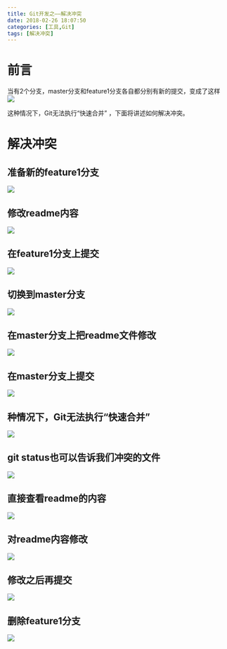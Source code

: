 ```yaml
---
title: Git开发之——解决冲突
date: 2018-02-26 18:07:50
categories: [工具,Git]
tags: [解决冲突]
---
```

# 前言 
当有2个分支，master分支和feature1分支各自都分别有新的提交，变成了这样
![][1]    

这种情况下，Git无法执行“快速合并” ，下面将讲述如何解决冲突。  
<!--more-->  

# 解决冲突 

## 准备新的feature1分支  
![][2]  
## 修改readme内容  
![][3]  
## 在feature1分支上提交  
![][4]  
## 切换到master分支  
![][5]  
## 在master分支上把readme文件修改  
![][6]  
## 在master分支上提交  
![][7]  
## 种情况下，Git无法执行“快速合并”  
![][8]  
## git status也可以告诉我们冲突的文件
![][9]  
## 直接查看readme的内容  
![][10]  
## 对readme内容修改
![][11]  
## 修改之后再提交 
![][12]  
## 删除feature1分支
![][13]  


[1]: https://raw.githubusercontent.com/PGzxc/images/master/blog-images/git-conflict-show.png 
[2]: https://raw.githubusercontent.com/PGzxc/images/master/blog-images/git-config-checkout-b.png
[3]: https://raw.githubusercontent.com/PGzxc/images/master/blog-images/git-config-add-content.png
[4]: https://raw.githubusercontent.com/PGzxc/images/master/blog-imagesgit-config-add-commit.png
[5]: https://raw.githubusercontent.com/PGzxc/images/master/blog-images/git-config-master.png
[6]: https://raw.githubusercontent.com/PGzxc/images/master/blog-images/git-config-master-modify.png
[7]: https://raw.githubusercontent.com/PGzxc/images/master/blog-images/git-config-master-add-commit.png
[8]: https://raw.githubusercontent.com/PGzxc/images/master/blog-images/git-config-merge-fail.png
[9]: https://raw.githubusercontent.com/PGzxc/images/master/blog-images/git-config-merge-status.png
[10]: https://raw.githubusercontent.com/PGzxc/images/master/blog-images/git-config-confile.png
[11]: https://raw.githubusercontent.com/PGzxc/images/master/blog-images/git-config-confile-after.png
[12]: https://raw.githubusercontent.com/PGzxc/images/master/blog-images/git-config-fixed.png
[13]: https://raw.githubusercontent.com/PGzxc/images/master/blog-images/git-config-del-branch.png